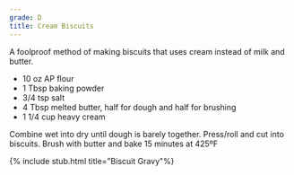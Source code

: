 ```yaml
---
grade: D
title: Cream Biscuits
---
```

A foolproof method of making biscuits that uses cream instead of milk and 
butter.

<!-- stub -->
- 10 oz AP flour  
- 1 Tbsp baking powder  
- 3/4 tsp salt  
- 4 Tbsp melted butter, half for dough and half for brushing
- 1 1/4 cup heavy cream
<!-- endstub -->

Combine wet into dry until dough is barely together. Press/roll and cut into 
biscuits. Brush with butter and bake 15 minutes at 425ºF

{% include stub.html title="Biscuit Gravy"%}